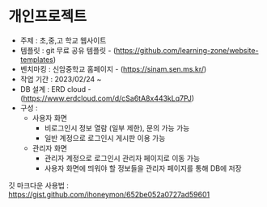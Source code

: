 # 개인프로젝트
- 주제 : 초,중,고 학교 웹사이트
- 템플릿 : git 무료 공유 템플릿 - (https://github.com/learning-zone/website-templates)
- 벤치마킹 : 신암중학교 홈페이지 - (https://sinam.sen.ms.kr/)
- 작업 기간 : 2023/02/24 ~ 
- DB 설계 : ERD cloud - (https://www.erdcloud.com/d/cSa6tA8x443kLq7PJ)
- 구성 :
     - 사용자 화면
        - 비로그인시 정보 열람 (일부 제한), 문의 가능 가능
        - 일반 계정으로 로그인시 게시판 이용 가능
     - 관리자 화면
        - 관리자 계정으로 로그인시 관리자 페이지로 이동 가능
        - 사용자 화면에 띄워야 할 정보들을 관리자 페이지를 통해 DB에 저장




깃 마크다운 사용법 : https://gist.github.com/ihoneymon/652be052a0727ad59601
